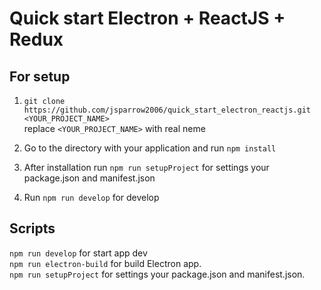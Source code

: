 # Quick start Electron + ReactJS + Redux

## For setup
1. ```git clone https://github.com/jsparrow2006/quick_start_electron_reactjs.git <YOUR_PROJECT_NAME>```  
   replace ```<YOUR_PROJECT_NAME>``` with real neme

2. Go to the directory with your application and run ```npm install```

3. After installation run ```npm run setupProject``` for settings your package.json and manifest.json 

4. Run ```npm run develop``` for develop

## Scripts
```npm run develop``` for start app dev  
```npm run electron-build``` for build Electron app.  
```npm run setupProject``` for settings your package.json and manifest.json.
